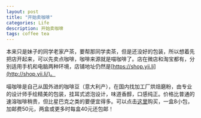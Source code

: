 ```yaml
---
layout: post
title: "开始卖咖啡"
categories: Life
description: 开始卖咖啡
tags: coffee tea
---
```

本来只是妹子的同学老家产茶，要帮那同学卖茶，但是还没好的包装，所以想着先把店开起来，可以先卖点咖啡，咖啡来源就是喵咖啡了。店在微店和淘宝都有，分别适用手机和电脑两种环境，店铺地址仍然是[https://shop.yii.li](http://shop.yii.li/)。

喵咖啡是自己从国外进的咖啡豆（意大利产），在国内找加工厂烘焙磨粉，由专业的设计师手绘精美的包装，挂耳式滤泡设计，味道香醇，口感纯正。价格比普通的速溶咖啡稍贵，但比星巴克之类的要便宜得多。可以点击[这里](https://shop.yii.li/miaoco)购买，一盒8小包，加邮费50元，两盒或更多时每盒40元还包邮！
